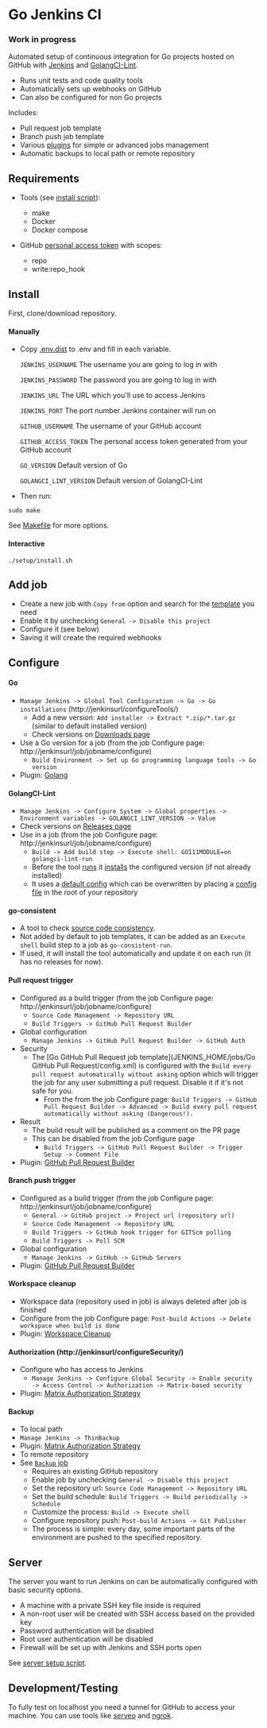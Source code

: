 # Go Jenkins CI

### Work in progress

Automated setup of continuous integration for Go projects hosted on GitHub with [Jenkins](https://jenkins.io/) and [GolangCI-Lint](https://github.com/golangci/golangci-lint).

- Runs unit tests and code quality tools
- Automatically sets up webhooks on GitHub
- Can also be configured for non Go projects

Includes:
- Pull request job template
- Branch push job template
- Various [plugins](JENKINS_HOME/plugins.txt) for simple or advanced jobs management
- Automatic backups to local path or remote repository

## Requirements
* Tools (see [install script](./setup/requirements.sh)):
    * make
    * Docker
    * Docker compose

* GitHub [personal access token](https://github.com/settings/tokens) with scopes:
  * repo
  * write:repo_hook

## Install

First, clone/download repository.

#### Manually

* Copy [.env.dist](.env.dist) to .env and fill in each variable.

    `JENKINS_USERNAME` The username you are going to log in with

    `JENKINS_PASSWORD` The password you are going to log in with

    `JENKINS_URL` The URL which you'll use to access Jenkins

    `JENKINS_PORT` The port number Jenkins container will run on

    `GITHUB_USERNAME` The username of your GitHub account

    `GITHUB_ACCESS_TOKEN` The personal access token generated from your GitHub account

    `GO_VERSION` Default version of Go

    `GOLANGCI_LINT_VERSION` Default version of GolangCI-Lint

* Then run:
```
sudo make
```

See [Makefile](./Makefile) for more options.

#### Interactive

```
./setup/install.sh
```

## Add job

* Create a new job with `Copy from` option and search for the [template](JENKINS_HOME/jobs) you need
* Enable it by unchecking `General -> Disable this project`
* Configure it (see below)
* Saving it will create the required webhooks

## Configure

#### Go
* `Manage Jenkins -> Global Tool Configuration -> Go -> Go installations` (http://jenkinsurl/configureTools/)
  * Add a new version: `Add installer -> Extract *.zip/*.tar.gz` (similar to default installed version)
  * Check versions on [Downloads page](https://golang.org/dl/)
* Use a Go version for a job (from the job Configure page: http://jenkinsurl/job/jobname/configure)
  * `Build Environment -> Set up Go programming language tools -> Go version`
* Plugin: [Golang](https://plugins.jenkins.io/golang)

#### GolangCI-Lint
* `Manage Jenkins -> Configure System -> Global properties -> Environment variables -> GOLANGCI_LINT_VERSION -> Value`
* Check versions on [Releases page](https://github.com/golangci/golangci-lint/releases)
* Use in a job (from the job Configure page: http://jenkinsurl/job/jobname/configure)
  * `Build -> Add build step -> Execute shell: GO111MODULE=on golangci-lint-run`
  * Before the tool [runs](JENKINS_HOME/tools/golangci-lint/golangci-lint-run) it [installs](JENKINS_HOME/tools/golangci-lint/golangci-lint-install) the configured version (if not already installed)
  * It uses a [default config](JENKINS_HOME/tools/golangci-lint/.golangci.yml) which can be overwritten by placing a [config file](https://github.com/golangci/golangci-lint#config-file) in the root of your repository

#### go-consistent
* A tool to check [source code consistency](https://github.com/Quasilyte/go-consistent).
* Not added by default to job templates, it can be added as an `Execute shell` build step to a job as `go-consistent-run`.
* If used, it will install the tool automatically and update it on each run (it has no releases for now).

#### Pull request trigger
* Configured as a build trigger (from the job Configure page: http://jenkinsurl/job/jobname/configure)
  * `Source Code Management -> Repository URL`
  * `Build Triggers -> GitHub Pull Request Builder`
* Global configuration
  * `Manage Jenkins -> GitHub Pull Request Builder -> GitHub Auth`
* Security
  * The [Go GitHub Pull Request job template](JENKINS_HOME/jobs/Go GitHub Pull Request/config.xml) is configured with the `Build every pull request automatically without asking` option which
  will trigger the job for any user submitting a pull request. Disable it if it's not safe for you.
    * From the from the job Configure page: `Build Triggers -> GitHub Pull Request Builder -> Advanced -> Build every pull request automatically without asking (Dangerous!).`
* Result
  * The build result will be published as a comment on the PR page
  * This can be disabled from the job Configure page
    * `Build Triggers -> GitHub Pull Request Builder -> Trigger Setup -> Comment File`
* Plugin: [GitHub Pull Request Builder](https://plugins.jenkins.io/ghprb)

#### Branch push trigger
* Configured as a build trigger (from the job Configure page: http://jenkinsurl/job/jobname/configure)
  * `General -> GitHub project -> Project url (repository url)`
  * `Source Code Management -> Repository URL`
  * `Build Triggers -> GitHub hook trigger for GITScm polling`
  * `Build Triggers -> Poll SCM`
* Global configuration
  * `Manage Jenkins -> GitHub -> GitHub Servers`
* Plugin: [GitHub Pull Request Builder](https://plugins.jenkins.io/github)

#### Workspace cleanup
* Workspace data (repository used in job) is always deleted after job is finished
* Configure from the job Configure page: `Post-build Actions -> Delete workspace when build is done`
* Plugin: [Workspace Cleanup](https://plugins.jenkins.io/ws-cleanup)

#### Authorization (http://jenkinsurl/configureSecurity/)
* Configure who has access to Jenkins
  * `Manage Jenkins -> Configure Global Security -> Enable security -> Access Control -> Authorization -> Matrix-based security`
* Plugin: [Matrix Authorization Strategy](https://plugins.jenkins.io/matrix-auth)

#### Backup
* To local path
 * `Manage Jenkins -> ThinBackup`
 * Plugin: [Matrix Authorization Strategy](https://plugins.jenkins.io/matrix-auth)
* To remote repository
 * See [`Backup` job](./JENKINS_HOME/jobs/Backup/config.xml)
    * Requires an existing GitHub repository
    * Enable job by unchecking `General -> Disable this project`
    * Set the repository url: `Source Code Management -> Repository URL` 
    * Set the build schedule: `Build Triggers -> Build periodically -> Schedule` 
    * Customize the process: `Build -> Execute shell` 
    * Configure repository push: `Post-build Actions -> Git Publisher`
    * The process is simple: every day, some important parts of the environment are pushed to the specified repository.

## Server

The server you want to run Jenkins on can be automatically configured with basic security options. 
* A machine with a private SSH key file inside is required
* A non-root user will be created with SSH access based on the provided key
* Password authentication will be disabled
* Root user authentication will be disabled
* Firewall will be set up with Jenkins and SSH ports open

See [server setup script](./setup/server.sh).

## Development/Testing

To fully test on localhost you need a tunnel for GitHub to access your machine.
You can use tools like [serveo](http://serveo.net/) and [ngrok](https://ngrok.com/). 
